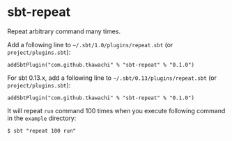 # sbt-repeat

Repeat arbitrary command many times.

Add a following line to `~/.sbt/1.0/plugins/repeat.sbt`
(or `project/plugins.sbt`):

```
addSbtPlugin("com.github.tkawachi" % "sbt-repeat" % "0.1.0")
```

For sbt 0.13.x, add a following line to `~/.sbt/0.13/plugins/repeat.sbt`
(or `project/plugins.sbt`):

```
addSbtPlugin("com.github.tkawachi" % "sbt-repeat" % "0.1.0")
```

It will repeat `run` command 100 times when you execute following command
in the `example` directory:

    $ sbt "repeat 100 run"
